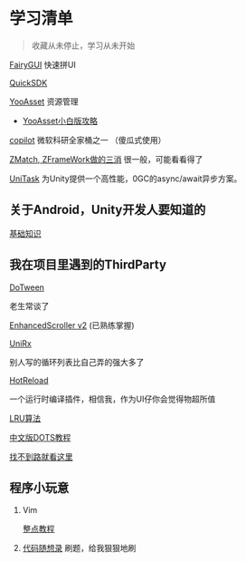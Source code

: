 # 学习清单

>收藏从未停止，学习从未开始

[FairyGUI](https://github.com/fairygui/FairyGUI-unity "FairyGUI教程") 快速拼UI

[QuickSDK](http://www.quicksdk.com.cn/doc-12.html)

[YooAsset](https://www.yooasset.com/docs/Introduce) 资源管理

- [YooAsset小白版攻略](https://blog.csdn.net/qq_28686039/article/details/128600948)

[copilot](https://github.com/features/copilot) 微软科研全家桶之一 （傻瓜式使用）

[ZMatch, ZFrameWork做的三消](https://gitee.com/Wnity/zmatch3?_from=gitee_search) 很一般，可能看看得了

[UniTask](https://github.com/Cysharp/UniTask/tree/master)  为Unity提供一个高性能，0GC的async/await异步方案。

## 关于Android，Unity开发人要知道的
[基础知识](https://developer.android.google.cn/guide/components/fundamentals?hl=zh-cn)

## 我在项目里遇到的ThirdParty

[DoTween](https://dotween.demigiant.com/documentation.php)

老生常谈了

[EnhancedScroller v2](https://github.com/zld126126/MyUnity/tree/main/MyEnhancedScroller) (已熟练掌握)

[UniRx](https://www.bilibili.com/read/cv15236973/)

别人写的循环列表比自己弄的强大多了

[HotReload](https://hotreload.net/)

一个运行时编译插件，相信我，作为UI仔你会觉得物超所值

[LRU算法](待查)

[中文版DOTS教程](https://learn.u3d.cn/tutorial/road-to-dots?chapterId=63562b25edca72001f21cff3#)

[找不到路就看这里](https://www.redblobgames.com/)

## 程序小玩意

1. Vim

   [整点教程](https://hanleylee.com/articles/usage-of-vim-editor-basic/)

2. [代码随想录](https://programmercarl.com/)
   刷题，给我狠狠地刷
